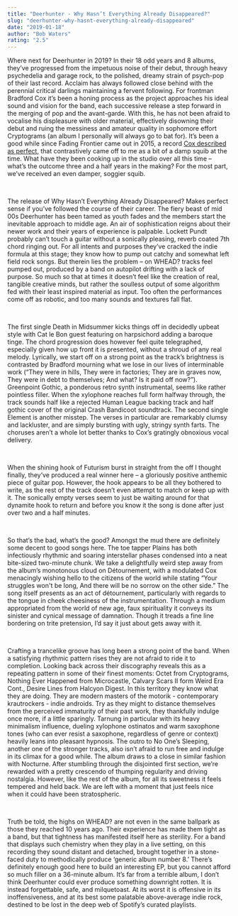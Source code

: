 ```yaml
---
title: "Deerhunter - Why Hasn’t Everything Already Disappeared?"
slug: "deerhunter-why-hasnt-everything-already-disappeared"
date: "2019-01-18"
author: "Bob Waters"
rating: "2.5"
---
```


Where next for Deerhunter in 2019? In their 18 odd years and 8 albums, they’ve progressed from the impetuous noise of their debut, through heavy psychedelia and garage rock, to the polished, dreamy strain of psych-pop of their last record. Acclaim has always followed close behind with the perennial critical darlings maintaining a fervent following. For frontman Bradford Cox it’s been a honing process as the project approaches his ideal sound and vision for the band, each successive release a step forward in the merging of pop and the avant-garde. With this, he has not been afraid to vocalise his displeasure with older material, effectively disowning their debut and ruing the messiness and amateur quality in sophomore effort Cryptograms (an album I personally will always go to bat for). It’s been a good while since Fading Frontier came out in 2015, a record [Cox described as perfect](https://noisey.vice.com/en_us/article/9k4pjv/rank-your-records-deerhunter-bradford-cox), that contrastively came off to me as a bit of a damp squib at the time. What have they been cooking up in the studio over all this time – what’s the outcome three and a half years in the making? For the most part, we’ve received an even damper, soggier squib.

 

The release of Why Hasn’t Everything Already Disappeared? Makes perfect sense if you’ve followed the course of their career. The fiery beast of mid 00s Deerhunter has been tamed as youth fades and the members start the inevitable approach to middle age. An air of sophistication reigns about their newer work and their years of experience is palpable. Lockett Pundt probably can’t touch a guitar without a sonically pleasing, reverb coated 7th chord ringing out. For all intents and purposes they’ve cracked the indie formula at this stage; they know how to pump out catchy and somewhat left field rock songs. But therein lies the problem – on WHEAD? tracks feel pumped out, produced by a band on autopilot drifting with a lack of purpose. So much so that at times it doesn’t feel like the creation of real, tangible creative minds, but rather the soulless output of some algorithm fed with their least inspired material as input. Too often the performances come off as robotic, and too many sounds and textures fall flat.

 

The first single Death in Midsummer kicks things off in decidedly upbeat style with Cat le Bon guest featuring on harpsichord adding a baroque tinge. The chord progression does however feel quite telegraphed, especially given how up front it is presented, without a shroud of any real melody. Lyrically, we start off on a strong point as the track’s brightness is contrasted by Bradford mourning what we lose in our lives of interminable work (“They were in hills, They were in factories; They are in graves now, They were in debt to themselves; And what? Is it paid off now?”). Greenpoint Gothic, a ponderous retro synth instrumental, seems like rather pointless filler. When the xylophone reaches full form halfway through, the track sounds half like a rejected Human League backing track and half gothic cover of the original Crash Bandicoot soundtrack. The second single Element is another misstep. The verses in particular are remarkably clumsy and lackluster, and are simply bursting with ugly, stringy synth farts. The choruses aren’t a whole lot better thanks to Cox’s gratingly obnoxious vocal delivery.

 

When the shining hook of Futurism burst in straight from the off I thought finally, they’ve produced a real winner here – a gloriously positive anthemic piece of guitar pop. However, the hook appears to be all they bothered to write, as the rest of the track doesn’t even attempt to match or keep up with it. The sonically empty verses seem to just be waiting around for that dynamite hook to return and before you know it the song is done after just over two and a half minutes.

 

So that’s the bad, what’s the good? Amongst the mud there are definitely some decent to good songs here. The toe tapper Plains has both infectiously rhythmic and soaring interstellar phases condensed into a neat bite-sized two-minute chunk. We take a delightfully weird step away from the album’s monotonous cloud on Détournement, with a modulated Cox menacingly wishing hello to the citizens of the world while stating “Your struggles won't be long, And there will be no sorrow on the other side.” The song itself presents as an act of détournement, particularly with regards to the tongue in cheek cheesiness of the instrumentation. Through a medium appropriated from the world of new age, faux spirituality it conveys its sinister and cynical message of damnation. Though it treads a fine line bordering on trite pretension, I’d say it just about gets away with it.

 

Crafting a trancelike groove has long been a strong point of the band. When a satisfying rhythmic pattern rises they are not afraid to ride it to completion. Looking back across their discography reveals this as a repeating pattern in some of their finest moments: Octet from Cryptograms, Nothing Ever Happened from Microcastle, Calvary Scars II form Weird Era Cont., Desire Lines from Halcyon Digest. In this territory they know what they are doing. They are modern masters of the motorik - contemporary krautrockers - indie androids. Try as they might to distance themselves from the perceived immaturity of their past work, they thankfully indulge once more, if a little sparingly. Tarnung in particular with its heavy minimalism influence, dueling xylophone ostinatos and warm saxophone tones (who can ever resist a saxophone, regardless of genre or context) heavily leans into pleasant hypnosis. The outro to No One’s Sleeping, another one of the stronger tracks, also isn’t afraid to run free and indulge in its climax for a good while. The album draws to a close in similar fashion with Nocturne. After stumbling through the disjointed first section, we’re rewarded with a pretty crescendo of thumping regularity and driving nostalgia. However, like the rest of the album, for all its sweetness it feels tempered and held back. We are left with a moment that just feels nice when it could have been stratospheric.

 

Truth be told, the highs on WHEAD? are not even in the same ballpark as those they reached 10 years ago. Their experience has made them tight as a band, but that tightness has manifested itself here as sterility. For a band that displays such chemistry when they play in a live setting, on this recording they sound distant and detached, brought together in a stone-faced duty to methodically produce ‘generic album number 8.’ There’s definitely enough good here to build an interesting EP, but you cannot afford so much filler on a 36-minute album. It’s far from a terrible album, I don’t think Deerhunter could ever produce something downright rotten. It is instead forgettable, safe, and milquetoast. At its worst it is offensive in its inoffensiveness, and at its best some palatable above-average indie rock, destined to be lost in the deep web of Spotify’s curated playlists.
